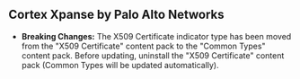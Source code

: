 ## Cortex Xpanse by Palo Alto Networks
- **Breaking Changes:** The X509 Certificate indicator type has been moved from the "X509 Certificate" content pack to the "Common Types" content pack. Before updating, uninstall the "X509 Certificate" content pack (Common Types will be updated automatically).